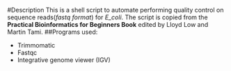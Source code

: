 #Description
This is a shell script to automate performing quality control on sequence reads(_fastq format_) for _E_coli_. The script is copied from the **Practical Bioinformatics for Beginners Book** edited by Lloyd Low and Martin Tami.
##Programs used:
* Trimmomatic
* Fastqc
* Integrative genome viewer (IGV)
